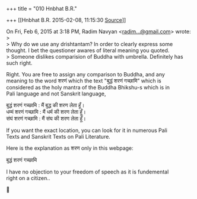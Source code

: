 +++
title = "010 Hnbhat B.R."

+++
[[Hnbhat B.R.	2015-02-08, 11:15:30 [Source](https://groups.google.com/g/samskrita/c/Lr-i7cVdt0s)]]



On Fri, Feb 6, 2015 at 3:18 PM, Radim Navyan \<[radim...@gmail.com]()\> wrote:  
\>  
\> Why do we use any drishtantam? In order to clearly express some thought. I bet the questioner awares of literal meaning you quoted.  
\> Someone dislikes comparision of Buddha with umbrella. Definitely has such right.  
  
  

Right. You are free to assign any comparison to Buddha, and any  
meaning to the word शरणं which the text "बुद्धं शरणं गच्छामि" which is  
considered as the holy mantra of the Buddha Bhikshu-s which is in  
Pali language and not Sanskrit language,  
  
बुद्धं शरणं गच्छामि : मैं बुद्ध की शरण लेता हूँ।  
धम्मं शरणं गच्छामि : मैं धर्म की शरण लेता हूँ।  
संघं शरणं गच्छामि : मैं संघ की शरण लेता हूँ।  
  
If you want the exact location, you can look for it in numerous Pali  
Texts and Sanskrit Texts on Pali Literature.  
  
Here is the explanation as शरण only in this webpage:  
  

बुद्धं शरणं गच्छामि  
  

I have no objection to your freedom of speech as it is fundemental  
right on a citizen..  



